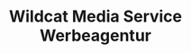 ---
title: "Wildcat Media Service Werbeagentur"
url: /erding/wildcat-media-service-werbeagentur/
shop: Computer
---